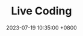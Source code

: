 ---
title:    Live Coding
layout:    doc
date:   2023-07-19 10:35:00 +0800
categories:    ue5, editor, compiler, live coding
---